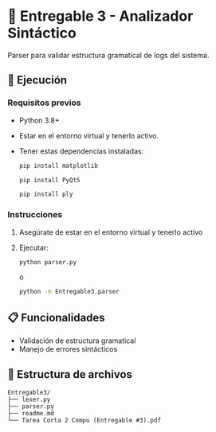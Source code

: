 # 📐 Entregable 3 - Analizador Sintáctico

Parser para validar estructura gramatical de logs del sistema.

## 🚀 Ejecución

### Requisitos previos
- Python 3.8+

- Estar en el entorno virtual y tenerlo activo.

- Tener estas dependencias instaladas:
   ```sh
   pip install matplotlib

   pip install PyQt5

   pip install ply
   ```

### Instrucciones
1. Asegúrate de estar en el entorno virtual y tenerlo activo

2. Ejecutar:
   ```sh
   python parser.py
   ```
   o
   ```sh
   python -m Entregable3.parser
   ```

## 📋 Funcionalidades
- Validación de estructura gramatical
- Manejo de errores sintácticos


## 📂 Estructura de archivos
```
Entregable3/
├── lexer.py
├── parser.py
├── readme.md
└── Tarea Corta 2 Compu (Entregable #3).pdf
```